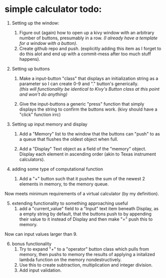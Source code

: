 # simple calculator todo:
1. Setting up the window:

   1. Figure out (again) how to open up a kivy window with an arbitrary number of buttons, presumably in a row. 
   _(I already have a template for a window with *a* button)._
   2. Create github repo and push. 
   (explicitly adding this item as I forget to do this alot and end up with a commit-mess after too much stuff happens).

2. Setting up buttons

   1. Make a input-button "class" that displays an initialization string as a parameter 
   so I can create 0-9 and "." button's generically. 
   <br>_(this will functionality be identical to Kivy's Button class at this point and won't do anything)_</p>
   2. Give the input-buttons a generic "press" function that simply displays the string 
to confirm the buttons work. (kivy should have a "click" function irrc)

3. Setting up input memory and display
   1. Add a "Memory" list to the window that the buttons can "push" to as a queue that flushes the oldest object when full.</p>
   2. Add a "Display" Text object as a field of the "memory" object. Display each element in ascending order (akin to Texas instrument calculators).

4. adding some type of computational function
   1. Add a "+" button such that it pushes the sum of the newest 2 elements in memory, to the memory queue.</p>

Now meets minimum requirements of a virtual calculator (by my definition).

5. extending functionality to something approaching useful
    1. add a "current_value" field to a "Input" text item beneath Display, as a empty string by default, 
that the buttons push to by appending their value to it instead of Display and then make "=" push this to memory.

Now can input values larger than 9.

6. bonus functionality
    1. Try to expand "+" to a "operator" button class which pulls from memory, then pushs to memory the results of applying a initalized lambda function on the memory nondestructively.
    2. Use this to create subtraction, multiplication and integer division.
    3. Add input validation.